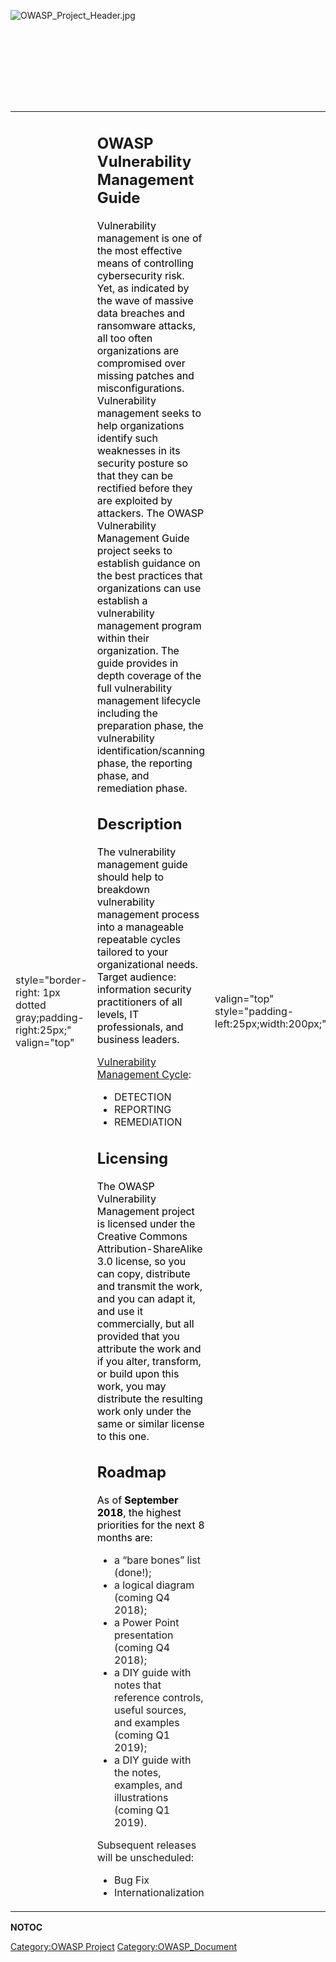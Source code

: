 <div style="width:100%;height:160px;border:0,margin:0;overflow: hidden;">

![OWASP_Project_Header.jpg](OWASP_Project_Header.jpg
"OWASP_Project_Header.jpg")

</div>

<table>
<tbody>
<tr class="odd">
<td><p>style="border-right: 1px dotted gray;padding-right:25px;" valign="top"</p></td>
<td><h2 id="owasp_vulnerability_management_guide">OWASP Vulnerability Management Guide</h2>
<p><span style="color:#000000"> Vulnerability management is one of the most effective means of controlling cybersecurity risk. Yet, as indicated by the wave of massive data breaches and ransomware attacks, all too often organizations are compromised over missing patches and misconfigurations. Vulnerability management seeks to help organizations identify such weaknesses in its security posture so that they can be rectified before they are exploited by attackers. The OWASP Vulnerability Management Guide project seeks to establish guidance on the best practices that organizations can use establish a vulnerability management program within their organization. The guide provides in depth coverage of the full vulnerability management lifecycle including the preparation phase, the vulnerability identification/scanning phase, the reporting phase, and remediation phase. </span></p>
<h2 id="description">Description</h2>
<p><span style="color:#000000"> The vulnerability management guide should help to breakdown vulnerability management process into a manageable repeatable cycles tailored to your organizational needs. Target audience: information security practitioners of all levels, IT professionals, and business leaders.</p>
<p><a href="Talk:OWASP_Vulnerability_Management_Guide#OWASP_Vulnerability_Management_Guide_v.1" title="wikilink">Vulnerability Management Cycle</a>:</p>
<ul>
<li>DETECTION</li>
<li>REPORTING</li>
<li>REMEDIATION</li>
</ul>
<p></span></p>
<h2 id="licensing">Licensing</h2>
<p><span style="color:#000000"> The OWASP Vulnerability Management project is licensed under the Creative Commons Attribution-ShareAlike 3.0 license, so you can copy, distribute and transmit the work, and you can adapt it, and use it commercially, but all provided that you attribute the work and if you alter, transform, or build upon this work, you may distribute the resulting work only under the same or similar license to this one. </span></p>
<h2 id="roadmap">Roadmap</h2>
<p><span style="color:#000000"> As of <strong>September 2018</strong>, the highest priorities for the next 8 months are:</p>
<ul>
<li>a “bare bones” list (done!);</li>
<li>a logical diagram (coming Q4 2018);</li>
<li>a Power Point presentation (coming Q4 2018);</li>
<li>a DIY guide with notes that reference controls, useful sources, and examples (coming Q1 2019);</li>
<li>a DIY guide with the notes, examples, and illustrations (coming Q1 2019).</li>
</ul>
<p>Subsequent releases will be unscheduled:</p>
<ul>
<li>Bug Fix</li>
<li>Internationalization</li>
</ul>
<p></span></p></td>
<td><p>valign="top" style="padding-left:25px;width:200px;"</p></td>
<td><h2 id="getting_involved">Getting Involved</h2>
<p><span style="color:#000000"> Get Involved by:</p>
<ul>
<li><strong>Promoting</strong>. Please spread the word!</li>
<li><strong>Adopting</strong>. The best contribution is your adoption!</li>
<li><strong>Collaborating</strong>. Please specify in comments how would you like to contribute on <a href="https://github.com/lizfrenz/owasp-vuln-mngmnt">GitHub</a>.</li>
</ul>
<p></span></p>
<h2 id="project_leader">Project Leader</h2>
<p><span style="color:#000000"></p>
<ul>
<li><a href="https://www.owasp.org/index.php/User:Efrenz">Elizabeth Frenz</a></li>
</ul>
<p></span></p>
<h2 id="donate_to_owasp">Donate to OWASP</h2>
<div class="center" style="width: auto; margin-left: auto; margin-right: auto;">
<p>{{#widget:PayPal Donation</p></td>
<td><p>target=_blank</p></td>
<td><p>budget=Other (Website Donation) }}</p>
</div>
<h2 id="classifications">Classifications</h2>
<table>
<tbody>
<tr class="odd">
<td><p>colspan="2" align="center"</p></td>
<td><figure>
<img src="Project_Type_Files_DOC.jpg" title="Project_Type_Files_DOC.jpg" alt="Project_Type_Files_DOC.jpg" /><figcaption>Project_Type_Files_DOC.jpg</figcaption>
</figure></td>
</tr>
<tr class="even">
<td><p>rowspan="2" width="50%" valign="top" align="center"</p></td>
<td><figure>
<img src="Owasp-incubator-trans-85.png" title="Owasp-incubator-trans-85.png" alt="Owasp-incubator-trans-85.png" /><figcaption>Owasp-incubator-trans-85.png</figcaption>
</figure></td>
</tr>
<tr class="odd">
<td><p>width="50%" valign="top" align="center"</p></td>
<td><figure>
<img src="Owasp-defenders-small.png" title="Owasp-defenders-small.png" alt="Owasp-defenders-small.png" /><figcaption>Owasp-defenders-small.png</figcaption>
</figure></td>
</tr>
<tr class="even">
<td><p>colspan="2" align="center"</p></td>
<td><figure>
<img src="Creative%20Commons.png" title="Creative%20Commons.png" alt="Creative%20Commons.png" width="90" /><figcaption>Creative%20Commons.png</figcaption>
</figure></td>
</tr>
</tbody>
</table></td>
</tr>
</tbody>
</table>

__NOTOC__ <headertabs />

[Category:OWASP Project](Category:OWASP_Project "wikilink")
[Category:OWASP_Document](Category:OWASP_Document "wikilink")
